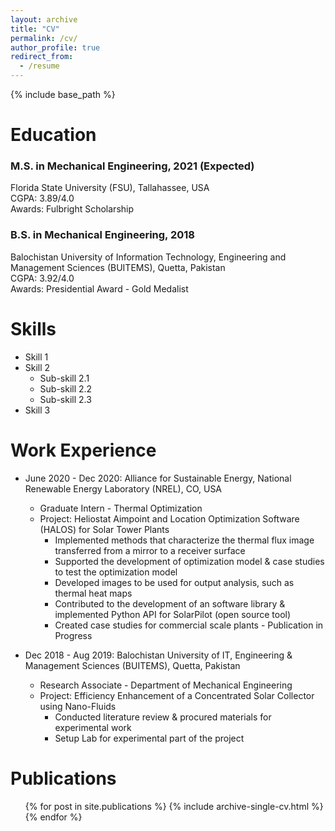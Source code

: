 ```yaml
---
layout: archive
title: "CV"
permalink: /cv/
author_profile: true
redirect_from:
  - /resume
---
```


{% include base_path %}

Education
======
### M.S. in Mechanical Engineering, 2021 (Expected) <br>
Florida State University (FSU), Tallahassee, USA <br>
CGPA: 3.89/4.0 <br>
Awards: Fulbright Scholarship
### B.S. in Mechanical Engineering, 2018 <br>
Balochistan University of Information Technology, Engineering and Management Sciences (BUITEMS), Quetta, Pakistan <br>
CGPA: 3.92/4.0 <br>
Awards: Presidential Award - Gold Medalist <br>


Skills
======
* Skill 1
* Skill 2
  * Sub-skill 2.1
  * Sub-skill 2.2
  * Sub-skill 2.3
* Skill 3


Work Experience
======
* June 2020 - Dec 2020: Alliance for Sustainable Energy, National Renewable Energy Laboratory (NREL), CO, USA
  * Graduate Intern - Thermal Optimization
  * Project: Heliostat Aimpoint and Location Optimization Software (HALOS) for Solar Tower Plants
    * Implemented methods that characterize the thermal flux image transferred from a mirror to a receiver surface
    * Supported the development of optimization model & case studies to test the optimization model
    * Developed images to be used for output analysis, such as thermal heat maps
    * Contributed to the development of an software library & implemented Python API for SolarPilot (open source tool)
    * Created case studies for commercial scale plants - Publication in Progress

* Dec 2018 - Aug 2019: Balochistan University of IT, Engineering & Management Sciences (BUITEMS), Quetta, Pakistan
  * Research Associate - Department of Mechanical Engineering
  * Project: Efficiency Enhancement of a Concentrated Solar Collector using Nano-Fluids
    * Conducted literature review & procured materials for experimental work
    * Setup Lab for experimental part of the project


Publications
======
  <ul>{% for post in site.publications %}
    {% include archive-single-cv.html %}
  {% endfor %}</ul>

<!--Talks
======
  <ul>{% for post in site.talks %}
    {% include archive-single-talk-cv.html %}
  {% endfor %}</ul>
  
<!--Teaching
<!--======
  <ul>{% for post in site.teaching %}
    {% include archive-single-cv.html %}
  {% endfor %}</ul>
  
<!--Service and leadership
======
* Currently signed in to 43 different slack teams
